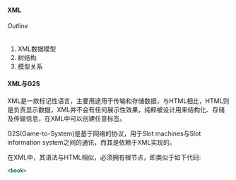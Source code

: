 #### XML
###### Outline
1. XML数据模型
2. 树结构
3. 模型关系

#### XML与G2S
XML是一款标记性语言，主要用途用于传输和存储数据，与HTML相比，HTML则是负责显示数据，XML并不会有任何展示性效果，纯粹被设计用来结构化、存储及传输信息，在XML中可以创建任意标签。

G2S(Game-to-System)是基于网络的协议，用于Slot machines与Slot information system之间的通讯，而其是依赖于XML实现的。

在XML中，其语法与HTML相似，必须拥有根节点，即类似于如下代码:
```xml
<book>
```